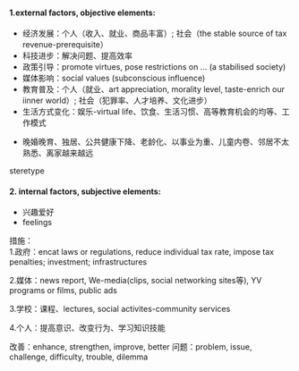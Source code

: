 #### 1.external factors, objective elements:
- 经济发展：个人（收入、就业、商品丰富）; 社会（the stable source of tax revenue-prerequisite）
- 科技进步：解决问题、提高效率
- 政策引导：promote virtues, pose restrictions on ... (a stabilised society)
- 媒体影响：social values (subconscious influence)
- 教育普及：个人（就业、art appreciation, morality level, taste-enrich our iinner world）; 社会（犯罪率、人才培养、文化进步）
- 生活方式变化：娱乐-virtual life、饮食、生活习惯、高等教育机会的均等、工作模式
* 晚婚晚育、独居、公共健康下降、老龄化、以事业为重、儿童内卷、邻居不太熟悉、离家越来越远       

steretype       

#### 2. internal factors, subjective elements:
- 兴趣爱好
- feelings

措施：        
1.政府：encat laws or regulations, reduce individual tax rate, impose tax penalties; investment; infrastructures

2.媒体：news report, We-media(clips, social networking sites等), YV programs or films, public ads

3.学校：课程、lectures, social activites-community services

4.个人：提高意识、改变行为、学习知识技能


改善：enhance, strengthen, improve, better
问题：problem, issue, challenge, difficulty, trouble, dilemma

